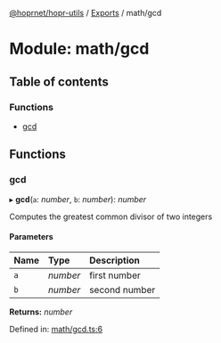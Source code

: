[@hoprnet/hopr-utils](../README.md) / [Exports](../modules.md) / math/gcd

# Module: math/gcd

## Table of contents

### Functions

- [gcd](math_gcd.md#gcd)

## Functions

### gcd

▸ **gcd**(`a`: _number_, `b`: _number_): _number_

Computes the greatest common divisor of two integers

#### Parameters

| Name | Type     | Description   |
| :--- | :------- | :------------ |
| `a`  | _number_ | first number  |
| `b`  | _number_ | second number |

**Returns:** _number_

Defined in: [math/gcd.ts:6](https://github.com/hoprnet/hoprnet/blob/448a47a/packages/utils/src/math/gcd.ts#L6)
